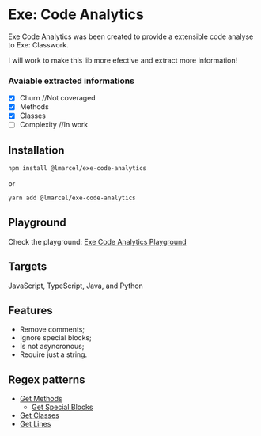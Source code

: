 # Exe: Code Analytics
Exe Code Analytics was been created to provide a extensible code analyse to Exe: Classwork.

I will work to make this lib more efective and extract more information!

### Avaiable extracted informations

- [x] Churn //Not coveraged
- [x] Methods
- [x] Classes
- [ ] Complexity //In work

## Installation
```bash
npm install @lmarcel/exe-code-analytics
```
or 
```bash
yarn add @lmarcel/exe-code-analytics
```

## Playground
Check the playground: [Exe Code Analytics Playground](https://exe-code-analytics-playground.vercel.app)


## Targets
JavaScript, TypeScript, Java, and Python

## Features

- Remove comments;
- Ignore special blocks;
- Is not asyncronous;
- Require just a string.

## Regex patterns

- [Get Methods](regexr.com/6let0)
  - [Get Special Blocks](regexr.com/6lf55)
- [Get Classes](regexr.com/6lf47)
- [Get Lines](regexr.com/6lf69)